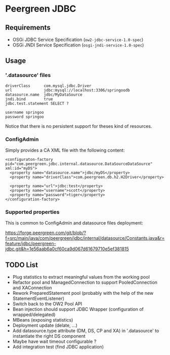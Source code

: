 Peergreen JDBC
=======================

Requirements
---------------

* OSGi JDBC Service Specification (`ow2-jdbc-service-1.0-spec`)
* OSGi JNDI Service Specification (`osgi-jndi-service-1.0-spec`)

Usage
-----------

### '.datasource' files

    driverClass      com.mysql.jdbc.Driver
    url              jdbc:mysql://localhost:3306/springoodb
    datasource.name  jdbc/MyDataSource
    jndi.bind        true
    jdbc.test.statement SELECT ?

    username springoo
    password springoo

Notice that there is no persistent support for theses kind of resources.

### ConfigAdmin

Simply provides a CA XML file with the following content:

    <configuraton-factory pid="com.peergreen.jdbc.internal.datasource.DataSourceDataSource" xml:id="myDS">
      <property name="datasource.name">jdbc/myDS</property>
      <property name="driverClass">com.peergreen.db.h2.H2Driver</property>

      <property name="url">jdbc:test</property>
      <property name="username">scott</property>
      <property name="password">tiger</property>
    </configuration-factory>

### Supported properties

This is common to ConfigAdmin and datasource files deployment:

<https://forge.peergreen.com/git/blob/?f=src/main/java/com/peergreen/jdbc/internal/datasource/Constants.java&r=feature/jdbc/peergreen-jdbc.git&h=1e56aab6a0cf60ca9d067d61679710e5ef381815>

TODO List
---------

* Plug statistics to extract meaningful values from the working pool
* Refactor pool and ManagedConnection to support PooledConnection and XAConnection
* Rework PreparedStatement pool (probably with the help of the new StatementEventListener)
* Switch back to the OW2 Pool API
* Bean injection should support JDBC Wrapper (configuration of wrapped/delegated)
* MBeans (exposing statistics)
* Deployment update (delate, ...)
* Add datasource.type attribute (DM, DS, CP and XA) in '.datasource' to instantiate the right DS component
* Maybe have wait timeout configurable ?
* Add integration test (find JDBC application)

